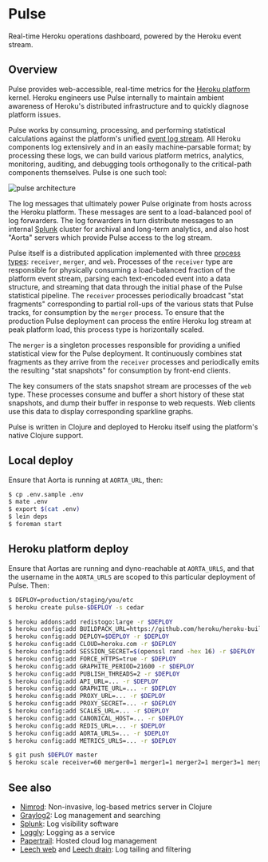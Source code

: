 # Pulse

Real-time Heroku operations dashboard, powered by the Heroku event stream.


## Overview

Pulse provides web-accessible, real-time metrics for the [Heroku platform](http://http://www.heroku.com/) kernel. Heroku engineers use Pulse internally to maintain ambient awareness of Heroku's distributed infrastructure and to quickly diagnose platform issues.

Pulse works by consuming, processing, and performing statistical calculations against the platform's unified [event log stream](http://adam.heroku.com/past/2011/4/1/logs_are_streams_not_files/). All Heroku components log extensively and in an easily machine-parsable format; by processing these logs, we can build various platform metrics, analytics, monitoring, auditing, and debugging tools orthogonally to the critical-path components themselves. Pulse is one such tool:

![pulse architecture](http://s3.amazonaws.com/pulse-doc/architecture.png)

The log messages that ultimately power Pulse originate from hosts across the Heroku platform. These messages are sent to a load-balanced pool of log forwarders. The log forwarders in turn distribute messages to an internal [Splunk](http://www.splunk.com/) cluster for archival and long-term analytics, and also host "Aorta" servers which provide Pulse access to the log stream.

Pulse itself is a distributed application implemented with three [process types](http://devcenter.heroku.com/articles/process-model): `receiver`, `merger`, and `web`. Processes of the `receiver` type are responsible for physically consuming a load-balanced fraction of the platform event stream, parsing each text-encoded event into a data structure, and streaming that data through the initial phase of the Pulse statistical pipeline. The `receiver` processes periodically broadcast "stat fragments" corresponding to partial roll-ups of the various stats that Pulse tracks, for consumption by the `merger` process. To ensure that the production Pulse deployment can process the entire Heroku log stream at peak platform load, this process type is horizontally scaled.

The `merger` is a singleton processes responsible for providing a unified statistical view for the Pulse deployment. It continuously combines stat fragments as they arrive from the `receiver` processes and periodically emits the resulting "stat snapshots" for consumption by front-end clients.

The key consumers of the stats snapshot stream are processes of the `web` type. These processes consume and buffer a short history of these stat snapshots, and dump their buffer in response to web requests. Web clients use this data to display corresponding sparkline graphs.

Pulse is written in Clojure and deployed to Heroku itself using the platform's native Clojure support.


## Local deploy

Ensure that Aorta is running at `AORTA_URL`, then:

```bash
$ cp .env.sample .env
$ mate .env
$ export $(cat .env)
$ lein deps
$ foreman start
```


## Heroku platform deploy

Ensure that Aortas are running and dyno-reachable at `AORTA_URLS`, and that the username in the `AORTA_URLS` are scoped to this particular deployment of Pulse. Then:

```bash
$ DEPLOY=production/staging/you/etc
$ heroku create pulse-$DEPLOY -s cedar

$ heroku addons:add redistogo:large -r $DEPLOY
$ heroku config:add BUILDPACK_URL=https://github.com/heroku/heroku-buildpack-clojure.git -r $DEPLOY
$ heroku config:add DEPLOY=$DEPLOY -r $DEPLOY
$ heroku config:add CLOUD=heroku.com -r $DEPLOY
$ heroku config:add SESSION_SECRET=$(openssl rand -hex 16) -r $DEPLOY
$ heroku config:add FORCE_HTTPS=true -r $DEPLOY
$ heroku config:add GRAPHITE_PERIOD=21600 -r $DEPLOY
$ heroku config:add PUBLISH_THREADS=2 -r $DEPLOY
$ heroku config:add API_URL=... -r $DEPLOY
$ heroku config:add GRAPHITE_URL=... -r $DEPLOY
$ heroku config:add PROXY_URL=... -r $DEPLOY
$ heroku config:add PROXY_SECRET=... -r $DEPLOY
$ heroku config:add SCALES_URL=... -r $DEPLOY
$ heroku config:add CANONICAL_HOST=... -r $DEPLOY
$ heroku config:add REDIS_URL=... -r $DEPLOY
$ heroku config:add AORTA_URLS=... -r $DEPLOY
$ heroku config:add METRICS_URLS=... -r $DEPLOY

$ git push $DEPLOY master
$ heroku scale receiver=60 merger0=1 merger1=1 merger2=1 merger3=1 merger4=1 web=5 emitter=1 -r $DEPLOY
```


## See also

* [Nimrod](https://github.com/sbtourist/nimrod): Non-invasive, log-based metrics server in Clojure
* [Graylog2](http://graylog2.org/): Log management and searching
* [Splunk](http://www.splunk.com/): Log visibility software
* [Loggly](http://www.loggly.com/): Logging as a service
* [Papertrail](https://papertrailapp.com): Hosted cloud log management
* [Leech web](https://github.com/heroku/leech-web) and [Leech drain](https://github.com/heroku/leech-web): Log tailing and filtering
